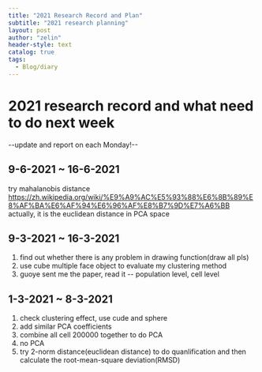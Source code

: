 ```yaml
---
title: "2021 Research Record and Plan"
subtitle: "2021 research planning"
layout: post
author: "zelin"
header-style: text
catalog: true
tags:
  - Blog/diary
---
```


# 2021 research record and what need to do next week

--update and report on each Monday!--

## 9-6-2021 ~ 16-6-2021

try mahalanobis distance
https://zh.wikipedia.org/wiki/%E9%A9%AC%E5%93%88%E6%8B%89%E8%AF%BA%E6%AF%94%E6%96%AF%E8%B7%9D%E7%A6%BB
actually, it is the euclidean distance in PCA space



## 9-3-2021 ~ 16-3-2021
1. find out whether there is any problem in drawing function(draw all pls)
2. use cube  multiple face object to evaluate my clustering method
3. guoye sent me the paper, read it -- population level, cell level

## 1-3-2021 ~ 8-3-2021

1. check clustering effect, use cude and sphere
2. add similar PCA coefficients
3. combine all cell 200000 together to do PCA
4. no PCA
5. try 2-norm distance(euclidean distance) to do quanlification and then calculate the root-mean-square deviation(RMSD)


